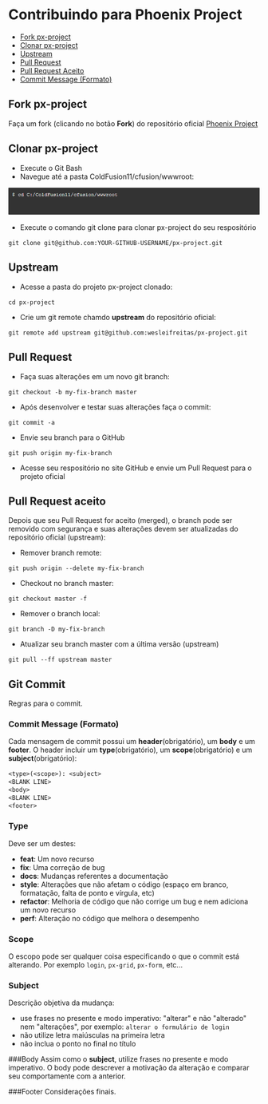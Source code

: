 # Contribuindo para Phoenix Project

 - [Fork px-project](#fork)
 - [Clonar px-project](#clone)
 - [Upstream](#upstream)
 - [Pull Request](#pullrequest)
 - [Pull Request Aceito](#merged)
 - [Commit Message (Formato)](#commit)
 

## <a name="fork"></a> Fork px-project

Faça um fork (clicando no botão **Fork**) do repositório oficial [Phoenix Project](https://github.com/wesleifreitas/px-project)

## <a name="clone"></a> Clonar px-project

* Execute o Git Bash
* Navegue até a pasta ColdFusion11/cfusion/wwwroot:

![git_cd_wwwroot](docs/guide-pt-BR/images/git_cd_wwwroot.png)

* Execute o comando git clone para clonar px-project do seu respositório

```shell
git clone git@github.com:YOUR-GITHUB-USERNAME/px-project.git
```

## <a name="upstream"></a> Upstream

* Acesse a pasta do projeto px-project clonado:

```shell
cd px-project
```

* Crie um git remote chamdo **upstream** do repositório oficial:

```shell
git remote add upstream git@github.com:wesleifreitas/px-project.git
```

## <a name="pullrequest"></a> Pull Request

* Faça suas alterações em um novo git branch:

```shell
git checkout -b my-fix-branch master
```

* Após desenvolver e testar suas alterações faça o commit:

```shell
git commit -a
```
* Envie seu branch para o GitHub

```shell
git push origin my-fix-branch
```
* Acesse seu respositório no site GitHub e envie um Pull Request para o projeto oficial

## <a name="merged"></a> Pull Request aceito

Depois que seu Pull Request for aceito (merged), o branch pode ser removido com segurança e suas alterações devem ser atualizadas do repositório oficial (upstream):


* Remover branch remote:

```shell
git push origin --delete my-fix-branch
```

* Checkout no branch master:

```shell
git checkout master -f
```

* Remover o branch local:

```shell
git branch -D my-fix-branch
```

* Atualizar seu branch master com a última versão (upstream)

```shell
git pull --ff upstream master
```

## <a name="commit"></a> Git Commit

Regras para o commit.

### <a name="commit"></a>Commit Message (Formato)
Cada mensagem de commit possui um **header**(obrigatório), um **body** e um **footer**.  O header incluir um **type**(obrigatório), um **scope**(obrigatório) e um **subject**(obrigatório):

```
<type>(<scope>): <subject>
<BLANK LINE>
<body>
<BLANK LINE>
<footer>
```

### Type
Deve ser um destes:

* **feat**: Um novo recurso
* **fix**: Uma correção de bug
* **docs**: Mudanças referentes a documentação
* **style**: Alterações que não afetam o código (espaço em branco, formatação, falta de ponto e vírgula, etc)
* **refactor**: Melhoria de código que não corrige um bug e nem adiciona um novo recurso
* **perf**: Alteração no código que melhora o desempenho

### Scope
O escopo pode ser qualquer coisa especificando o que o commit está alterando. Por exemplo `login`,
`px-grid`, `px-form`, etc...

### Subject
Descrição objetiva da mudança:

* use frases no presente e modo imperativo: "alterar" e não "alterado" nem "alterações", por exemplo: `alterar o formulário de login`
* não utilize letra maiúsculas na primeira letra
* não inclua o ponto no final no título

###Body
Assim como o **subject**, utilize frases no presente e modo imperativo.
O body pode descrever a motivação da alteração e comparar seu comportamente com a anterior.

###Footer
Considerações finais.
